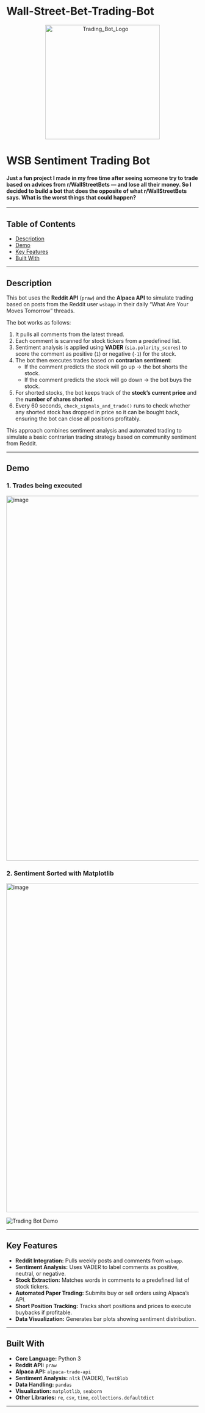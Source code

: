 # Wall-Street-Bet-Trading-Bot
<p align="center">
  <img width="300" height="300" alt="Trading_Bot_Logo" 
       src="https://github.com/user-attachments/assets/faf88873-e8c2-4160-aa38-b93a45541e09" />

</p>

# WSB Sentiment Trading Bot
#### Just a fun project I made in my free time after seeing someone try to trade based on advices from r/WallStreetBets — and lose all their money. So I decided to build a bot that does the opposite of what r/WallStreetBets says. What is the worst things that could happen?

---

## Table of Contents
- [Description](#description)
- [Demo](#demo)
- [Key Features](#key-features)
- [Built With](#built-with)

---

## Description
This bot uses the **Reddit API** (`praw`) and the **Alpaca API** to simulate trading based on posts from the Reddit user `wsbapp` in their daily “What Are Your Moves Tomorrow” threads.  

The bot works as follows:  
1. It pulls all comments from the latest thread.  
2. Each comment is scanned for stock tickers from a predefined list.  
3. Sentiment analysis is applied using **VADER** (`sia.polarity_scores`) to score the comment as positive (`1`) or negative (`-1`) for the stock.  
4. The bot then executes trades based on **contrarian sentiment**:
   - If the comment predicts the stock will go up → the bot shorts the stock.  
   - If the comment predicts the stock will go down → the bot buys the stock.  
5. For shorted stocks, the bot keeps track of the **stock’s current price** and the **number of shares shorted**.  
6. Every 60 seconds, `check_signals_and_trade()` runs to check whether any shorted stock has dropped in price so it can be bought back, ensuring the bot can close all positions profitably.  

This approach combines sentiment analysis and automated trading to simulate a basic contrarian trading strategy based on community sentiment from Reddit.

---

## Demo
### 1. Trades being executed
<img width="1476" height="957" alt="image" src="https://github.com/user-attachments/assets/c8b675a8-6ce2-49d9-8406-2a2c050f43b6" />

### 2. Sentiment Sorted with Matplotlib 
<img width="951" height="863" alt="image" src="https://github.com/user-attachments/assets/a431e46e-cd0d-4c2d-95c1-d99ad2cc1ae8" />


![Trading Bot Demo](https://github.com/your-username/your-repo/raw/main/assets/trading_demo.gif)

---

## Key Features
* **Reddit Integration:** Pulls weekly posts and comments from `wsbapp`.
* **Sentiment Analysis:** Uses VADER to label comments as positive, neutral, or negative.
* **Stock Extraction:** Matches words in comments to a predefined list of stock tickers.
* **Automated Paper Trading:** Submits buy or sell orders using Alpaca’s API.
* **Short Position Tracking:** Tracks short positions and prices to execute buybacks if profitable.
* **Data Visualization:** Generates bar plots showing sentiment distribution.

---

## Built With
* **Core Language:** Python 3
* **Reddit API:** `praw`
* **Alpaca API:** `alpaca-trade-api`
* **Sentiment Analysis:** `nltk` (VADER), `TextBlob`
* **Data Handling:** `pandas`
* **Visualization:** `matplotlib`, `seaborn`
* **Other Libraries:** `re`, `csv`, `time`, `collections.defaultdict`

---
